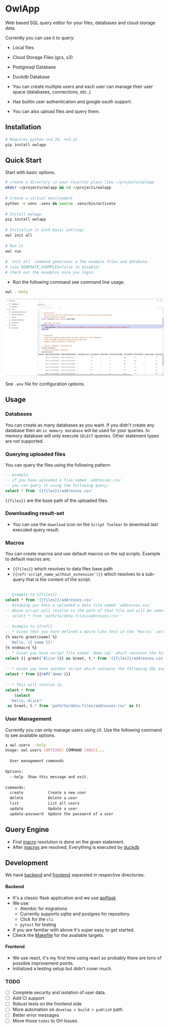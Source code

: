 # OwlApp

Web based SQL query editor for your files, databases and cloud storage data.

Currently you can use it to query:
- Local files
- Cloud Storage Files (gcs, s3)
- Postgresql Database
- Duckdb Database

- You can create multiple users and each user can manage their user space (databases, connections, etc..)
- Has builtin user authentication and google oauth support.

- You can also upload files and query them.

## Installation

```sh
# Requires python >=3.10, <=3.12
pip install owlapp
```

## Quick Start

Start with basic options.

```sh
# create a directory in your favorite place like ~/projects/owlapp
mkdir ~/projects/owlapp && cd ~/projects/owlapp

# Create a virtual environment
python -m venv .venv && source .venv/bin/activate

# Install owlapp
pip install owlapp

# Initialize it with basic settings
owl init all

# Run it
owl run

# `init all` command generates a few example files and database.
# (use GENERATE_EXAMPLES=false to disable)
# check out the examples once you login.
```

- Run the following command see command line usage.

```sh
owl --help
```

![Example](./doc/static/img/exmaples/example.png)


See `.env` file for configuration options.

## Usage

### Databases

You can create as many databases as you want. If you didn't create any database then
an `in memory database` will be used for your queries. In memory database will only execute
`SELECT` queries. Other statement types are not supported.

### Querying uploaded files

You can query the files using the following pattern:
```sql
-- example
-- if you have uploaded a file named `addresses.csv`
-- you can query it using the following query;
select * from '{{files}}/addresses.csv'
```
`{{files}}` are the base path of the uploaded files.


### Downloading result-set
- You can use the `download` icon on the `Script Toolbar` to download last executed query result.


### Macros

You can create macros and use default macros on the sql scripts. Example to default macros are;

- `{{files}}` which resolves to data files base path
- `{{ref('script_name_without_extension')}}` which resolves to a sub-query that is the content of the script.

```sql

-- Example to {{files}}
select * from '{{files}}/addresses.csv'
-- Assuming you have a uploaded a data file named `addresses.csv`
-- Above script will resolve to the path of that file and will be something like;
-- select * from 'path/to/data-files/addresses.csv''

-- Example to {{ref}}
-- * Given that you have defined a macro like this in the `Macros` section in any file.:
{% macro greet(name) %}
  'Hello, {{ name }}!'
{% endmacro %}
-- * Given you have script file named 'demo.sql' which contains the following.
select {{ greet('Alice')}} as Greet, t.* from '{{files}}/addresses.csv' as t

-- * Given you have another script which contains the following SQL expression.
select * from {{ref('demo')}}

-- * This will resolve to
select * from
    (select
  'Hello, Alice!'
 as Greet, t.* from 'path/to/data-files/addresses.csv' as t)
```

### User Management

Currently you can only manage users using cli. Use the following command to see available options.
```sh
❯ owl users --help
Usage: owl users [OPTIONS] COMMAND [ARGS]...

  User management commands

Options:
  --help  Show this message and exit.

Commands:
  create           Create a new user
  delete           Delete a user
  list             List all users
  update           Update a user
  update-password  Update the password of a user
```

## Query Engine

- First [macro](#macros) resolution is done on the given statement.
- After [macros](#macros) are resolved, Everything is executed by [duckdb](https://duckdb.org/)


## Development

We have [backend](./owl/server/) and [frontend](./owl/webapp/) separated in respective directories.

#### Backend

- It's a classic flask application and we use [apiflask](https://apiflask.com/)
- We use:
  - Alembic for migrations
  - Currently supports sqlite and postgres for repository.
  - Click for the `cli`
  - `pytest` for testing
- If you are familiar with above it's super easy to get started.
- Check the [Makefile](./Makefile) for the available targets.


#### Frontend

- We use react, it's my first time using react so probably there are tons of possible improvement points.
- Initialized a testing setup but didn't cover much.


### TODO

- [ ] Complete security and isolation of user data.
- [ ] Add CI support
- [ ] Robust tests on the frontend side
- [ ] More automation on `develop > build > publish` path.
- [ ] Better error messages
- [ ] Move those `todos` to GH Issues.
